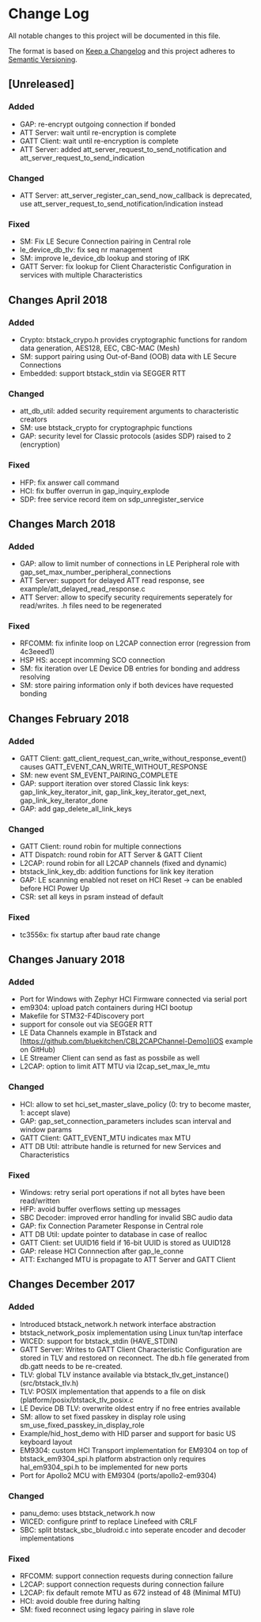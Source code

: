 # Change Log
All notable changes to this project will be documented in this file.

The format is based on [Keep a Changelog](http://keepachangelog.com/en/1.0.0/)
and this project adheres to [Semantic Versioning](http://semver.org/spec/v2.0.0.html).

## [Unreleased]

### Added
- GAP: re-encrypt outgoing connection if bonded
- ATT Server: wait until re-encryption is complete
- GATT Client: wait until re-encryption is complete
- ATT Server: added att_server_request_to_send_notification and att_server_request_to_send_indication

### Changed
- ATT Server: att_server_register_can_send_now_callback is deprecated, use att_server_request_to_send_notification/indication instead

### Fixed
- SM: Fix LE Secure Connection pairing in Central role
- le_device_db_tlv: fix seq nr management
- SM: improve le_device_db lookup and storing of IRK
- GATT Server: fix lookup for Client Characteristic Configuration in services with multiple Characteristics

## Changes April 2018

### Added
- Crypto: btstack_crypo.h provides cryptographic functions for random data generation, AES128, EEC, CBC-MAC (Mesh)
- SM: support pairing using Out-of-Band (OOB) data with LE Secure Connections
- Embedded: support btstack_stdin via SEGGER RTT

### Changed
- att_db_util: added security requirement arguments to characteristic creators
- SM: use btstack_crypto for cryptographpic functions
- GAP: security level for Classic protocols (asides SDP) raised to 2 (encryption)

### Fixed
- HFP: fix answer call command
- HCI: fix buffer overrun in gap_inquiry_explode
- SDP: free service record item on sdp_unregister_service

## Changes March 2018

### Added
- GAP: allow to limit number of connections in LE Peripheral role with gap_set_max_number_peripheral_connections
- ATT Server: support for delayed ATT read response, see example/att_delayed_read_response.c
- ATT Server: allow to specify security requirements seperately for read/writes. .h files need to be regenerated

### Fixed
- RFCOMM: fix infinite loop on L2CAP connection error (regression from 4c3eeed1)
- HSP HS: accept incomming SCO connection
- SM: fix iteration over LE Device DB entries for bonding and address resolving
- SM: store pairing information only if both devices have requested bonding

## Changes February 2018

### Added
- GATT Client: gatt_client_request_can_write_without_response_event() causes GATT_EVENT_CAN_WRITE_WITHOUT_RESPONSE
- SM: new event SM_EVENT_PAIRING_COMPLETE
- GAP: support iteration over stored Classic link keys: gap_link_key_iterator_init, gap_link_key_iterator_get_next, gap_link_key_iterator_done
- GAP: add gap_delete_all_link_keys

### Changed
- GATT Client: round robin for multiple connections
- ATT Dispatch: round robin for ATT Server & GATT Client
- L2CAP: round robin for all L2CAP channels (fixed and dynamic)
- btstack_link_key_db: addition functions for link key iteration
- GAP: LE scanning enabled not reset on HCI Reset -> can be enabled before HCI Power Up
- CSR: set all keys in psram instead of default

### Fixed
- tc3556x: fix startup after baud rate change


## Changes January 2018

### Added
- Port for Windows with Zephyr HCI Firmware connected via serial port
- em9304: upload patch containers during HCI bootup
- Makefile for STM32-F4Discovery port
- support for console out via SEGGER RTT
- LE Data Channels example in BTstack and [https://github.com/bluekitchen/CBL2CAPChannel-Demo](iOS example on GitHub)
- LE Streamer Client can send as fast as possbile as well
- L2CAP: option to limit ATT MTU via l2cap_set_max_le_mtu

### Changed
- HCI: allow to set hci_set_master_slave_policy (0: try to become master, 1: accept slave)
- GAP: gap_set_connection_parameters includes scan interval and window params
- GATT Client: GATT_EVENT_MTU indicates max MTU
- ATT DB Util: attribute handle is returned for new Services and Characteristics

### Fixed
- Windows: retry serial port operations if not all bytes have been read/written
- HFP: avoid buffer overflows setting up messages
- SBC Decoder: improved error handling for invalid SBC audio data
- GAP: fix Connection Parameter Response in Central role
- ATT DB Util: update pointer to database in case of realloc
- GATT Client: set UUID16 field if 16-bit UUID is stored as UUID128
- GAP: release HCI Connnection after gap_le_conne
- ATT: Exchanged MTU is propagate to ATT Server and GATT Client


## Changes December 2017

### Added
- Introduced btstack_network.h network interface abstraction
- btstack_network_posix implementation using Linux tun/tap interface
- WICED: support for btstack_stdin (HAVE_STDIN)
- GATT Server: Writes to GATT Client Characteristic Configuration are stored in TLV and restored on reconnect. The db.h file generated from db.gatt needs to be re-created.
- TLV: global TLV instance available via btstack_tlv_get_instance() (src/btstack_tlv.h)
- TLV: POSIX implementation that appends to a file on disk (platform/posix/btstack_tlv_posix.c
- LE Device DB TLV: overwrite oldest entry if no free entries available 
- SM: allow to set fixed passkey in display role using sm_use_fixed_passkey_in_display_role
- Example/hid_host_demo with HID parser and support for basic US keyboard layout
- EM9304: custom HCI Transport implementation for EM9304 on top of btstack_em9304_spi.h platform abstraction only requires hal_em9304_spi.h to be implemented for new ports
- Port for Apollo2 MCU with EM9304 (ports/apollo2-em9304)

### Changed
- panu_demo: uses btstack_network.h now
- WICED: configure printf to replace Linefeed with CRLF
- SBC: split btstack_sbc_bludroid.c into seperate encoder and decoder implementations

### Fixed
- RFCOMM: support connection requests during connection failure 
- L2CAP: support connection requests during connection failure 
- L2CAP: fix default remote MTU as 672 instead of 48 (Minimal MTU)
- HCI: avoid double free during halting
- SM: fixed reconnect using legacy pairing in slave role


